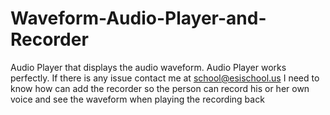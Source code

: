 # Waveform-Audio-Player-and-Recorder
Audio Player that displays the audio waveform.
Audio Player works perfectly. If there is any issue contact me at school@esischool.us
I need to know how can add the recorder so the person can record his or her own voice and see the waveform when playing the recording back
